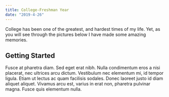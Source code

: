 ```yaml
---
title: College-Freshman Year
date: "2019-4-26"
---
```


College has been one of the greatest, and hardest times of my life. Yet, as
you will see through the pictures below I have made some amazing memories.

<!-- end -->

## Getting Started
Fusce at pharetra diam. Sed eget erat nibh. Nulla condimentum eros a nisi placerat, nec ultrices arcu dictum. Vestibulum nec elementum mi, id tempor ligula. Etiam ut lectus ac quam facilisis sodales. Donec laoreet justo id diam aliquet aliquet. Vivamus arcu est, varius in erat non, pharetra pulvinar magna. Fusce quis elementum nulla.
